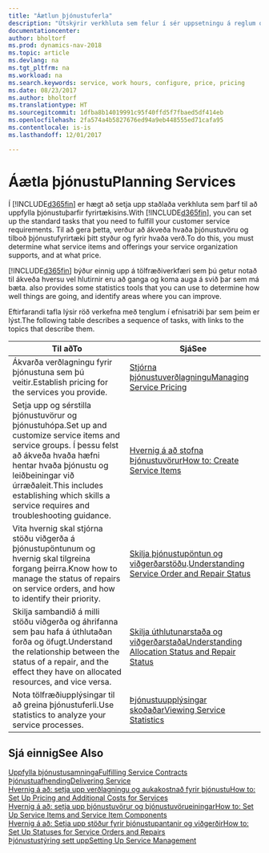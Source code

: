 ```yaml
---
title: "Áætlun þjónustuferla"
description: "Útskýrir verkhluta sem felur í sér uppsetningu á reglum og gildum til skilgreiningar á þjónustustefnu og þjónustuferlum."
documentationcenter: 
author: bholtorf
ms.prod: dynamics-nav-2018
ms.topic: article
ms.devlang: na
ms.tgt_pltfrm: na
ms.workload: na
ms.search.keywords: service, work hours, configure, price, pricing
ms.date: 08/23/2017
ms.author: bholtorf
ms.translationtype: HT
ms.sourcegitcommit: 1dfba8b14019991c95f40ffd5f7fbaed5df414eb
ms.openlocfilehash: 2fa574a4b5827676ed94a9eb448555ed71cafa95
ms.contentlocale: is-is
ms.lasthandoff: 12/01/2017

---
```

# <a name="planning-services"></a><span data-ttu-id="f0816-103">Áætla þjónustu</span><span class="sxs-lookup"><span data-stu-id="f0816-103">Planning Services</span></span>
<span data-ttu-id="f0816-104">Í [!INCLUDE[d365fin](includes/d365fin_md.md)] er hægt að setja upp staðlaða verkhluta sem þarf til að uppfylla þjónustuþarfir fyrirtækisins.</span><span class="sxs-lookup"><span data-stu-id="f0816-104">With [!INCLUDE[d365fin](includes/d365fin_md.md)], you can set up the standard tasks that you need to fulfill your customer service requirements.</span></span> <span data-ttu-id="f0816-105">Til að gera þetta, verður að ákveða hvaða þjónustuvöru og tilboð þjónustufyrirtæki þitt styður og fyrir hvaða verð.</span><span class="sxs-lookup"><span data-stu-id="f0816-105">To do this, you must determine what service items and offerings your service organization supports, and at what price.</span></span>   

[!INCLUDE[d365fin](includes/d365fin_md.md)]<span data-ttu-id="f0816-106"> býður einnig upp á tölfræðiverkfæri sem þú getur notað til ákveða hversu vel hlutirnir eru að ganga og koma auga á svið þar sem má bæta.</span><span class="sxs-lookup"><span data-stu-id="f0816-106"> also provides some statistics tools that you can use to determine how well things are going, and identify areas where you can improve.</span></span>
  
<span data-ttu-id="f0816-107">Eftirfarandi tafla lýsir röð verkefna með tenglum í efnisatriði þar sem þeim er lýst.</span><span class="sxs-lookup"><span data-stu-id="f0816-107">The following table describes a sequence of tasks, with links to the topics that describe them.</span></span>   
  
|<span data-ttu-id="f0816-108">**Til að**</span><span class="sxs-lookup"><span data-stu-id="f0816-108">**To**</span></span>|<span data-ttu-id="f0816-109">**Sjá**</span><span class="sxs-lookup"><span data-stu-id="f0816-109">**See**</span></span>|  
|------------|-------------|  
|<span data-ttu-id="f0816-110">Ákvarða verðlagningu fyrir þjónustuna sem þú veitir.</span><span class="sxs-lookup"><span data-stu-id="f0816-110">Establish pricing for the services you provide.</span></span>|[<span data-ttu-id="f0816-111">Stjórna þjónustuverðlagningu</span><span class="sxs-lookup"><span data-stu-id="f0816-111">Managing Service Pricing</span></span>](service-service-price-management.md)|
|<span data-ttu-id="f0816-112">Setja upp og sérstilla þjónustuvörur og þjónustuhópa.</span><span class="sxs-lookup"><span data-stu-id="f0816-112">Set up and customize service items and service groups.</span></span> <span data-ttu-id="f0816-113">Í þessu felst að ákveða hvaða hæfni hentar hvaða þjónustu og leiðbeiningar við úrræðaleit.</span><span class="sxs-lookup"><span data-stu-id="f0816-113">This includes establishing which skills a service requires and troubleshooting guidance.</span></span>| [<span data-ttu-id="f0816-114">Hvernig á að stofna Þjónustuvörur</span><span class="sxs-lookup"><span data-stu-id="f0816-114">How to: Create Service Items</span></span>](service-how-to-create-service-items.md)|  
|<span data-ttu-id="f0816-115">Vita hvernig skal stjórna stöðu viðgerða á þjónustupöntunum og hvernig skal tilgreina forgang þeirra.</span><span class="sxs-lookup"><span data-stu-id="f0816-115">Know how to manage the status of repairs on service orders, and how to identify their priority.</span></span>|<span data-ttu-id="f0816-116">[Skilja þjónustupöntun og viðgerðarstöðu](service-service-order-status-and-repair-status.md).</span><span class="sxs-lookup"><span data-stu-id="f0816-116">[Understanding Service Order and Repair Status](service-service-order-status-and-repair-status.md)</span></span>|  
|<span data-ttu-id="f0816-117">Skilja sambandið á milli stöðu viðgerða og áhrifanna sem þau hafa á úthlutaðan forða og öfugt.</span><span class="sxs-lookup"><span data-stu-id="f0816-117">Understand the relationship between the status of a repair, and the effect they have on allocated resources, and vice versa.</span></span>|[<span data-ttu-id="f0816-118">Skilja úthlutunarstaða og viðgerðarstaða</span><span class="sxs-lookup"><span data-stu-id="f0816-118">Understanding Allocation Status and Repair Status</span></span>](service-allocation-status-and-repair-status.md)|  
|<span data-ttu-id="f0816-119">Nota tölfræðiupplýsingar til að greina þjónustuferli.</span><span class="sxs-lookup"><span data-stu-id="f0816-119">Use statistics to analyze your service processes.</span></span> | [<span data-ttu-id="f0816-120">Þjónustuupplýsingar skoðaðar</span><span class="sxs-lookup"><span data-stu-id="f0816-120">Viewing Service Statistics</span></span>](service-service-statistics.md) |

## <a name="see-also"></a><span data-ttu-id="f0816-121">Sjá einnig</span><span class="sxs-lookup"><span data-stu-id="f0816-121">See Also</span></span>
[<span data-ttu-id="f0816-122">Uppfylla þjónustusamninga</span><span class="sxs-lookup"><span data-stu-id="f0816-122">Fulfilling Service Contracts</span></span>](service-fulfill-service-contracts.md)  
[<span data-ttu-id="f0816-123">Þjónustuafhending</span><span class="sxs-lookup"><span data-stu-id="f0816-123">Delivering Service</span></span>](service-deliver-service.md)  
[<span data-ttu-id="f0816-124">Hvernig á að: setja upp verðlagningu og aukakostnað fyrir þjónustu</span><span class="sxs-lookup"><span data-stu-id="f0816-124">How to: Set Up Pricing and Additional Costs for Services</span></span>](service-how-setup-service-costs-pricing.md)  
[<span data-ttu-id="f0816-125">Hvernig á að: setja upp þjónustuvörur og þjónustuvörueiningar</span><span class="sxs-lookup"><span data-stu-id="f0816-125">How to: Set Up Service Items and Service Item Components</span></span>](service-how-setup-service-items.md)  
[<span data-ttu-id="f0816-126">Hvernig á að: Setja upp stöður fyrir þjónustupantanir og viðgerðir</span><span class="sxs-lookup"><span data-stu-id="f0816-126">How to: Set Up Statuses for Service Orders and Repairs</span></span>](service-order-repair-status.md)  
[<span data-ttu-id="f0816-127">Þjónustustýring sett upp</span><span class="sxs-lookup"><span data-stu-id="f0816-127">Setting Up Service Management</span></span>](service-setup-service.md)  

